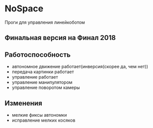 # NoSpace
Проги для управления линейкоботом

## Финальная версия на Финал 2018

## Работоспособность
- автономное движение работает(инверсия(скорее да, чем нет))
- передача картинки работает
- управление работает
- управление манипулятором
- управление поворотом камеры

## Изменения
- мелкие фиксы автономки
- исправление мелких косяков


